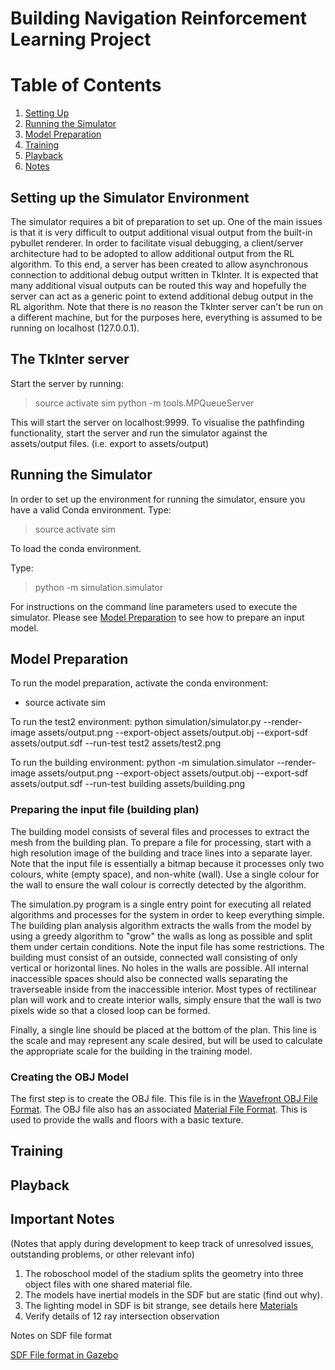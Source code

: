 Building Navigation Reinforcement Learning Project
==================================================

# Table of Contents
1. [Setting Up](#settingup)
2. [Running the Simulator](#running)
3. [Model Preparation](#prep)
4. [Training](#train)
5. [Playback](#play)
6. [Notes](#notes)

## Setting up the Simulator Environment <a name="settingup"></a>

The simulator requires a bit of preparation to set up.  One of the main issues is that it is very difficult to output
additional visual output from the built-in pybullet renderer.  In order to facilitate visual debugging, a client/server
architecture had to be adopted to allow additional output from the RL algorithm.  To this end, a server has been created
to allow asynchronous connection to additional debug output written in TkInter.  It is expected that many additional
visual outputs can be routed this way and hopefully the server can act as a generic point to extend additional debug
output in the RL algorithm.  Note that there is no reason the TkInter server can't be run on a different machine, but
for the purposes here, everything is assumed to be running on localhost (127.0.0.1).

The TkInter server 
------------------

Start the server by running:

> source activate sim
> python -m tools.MPQueueServer

This will start the server on localhost:9999.  To visualise the pathfinding functionality, start the server and run the
simulator against the assets/output files. (i.e. export to assets/output)

## Running the Simulator <a name="running"></a>

In order to set up the environment for running the simulator, ensure you have a valid Conda environment.  Type:

> source activate sim

To load the conda environment.

Type:

> python -m simulation.simulator

For instructions on the command line parameters used to execute the simulator.  Please see [Model Preparation](#prep) to
see how to prepare an input model.

## Model Preparation <a name="prep"></a>

To run the model preparation, activate the conda environment:

- source activate sim

To run the test2 environment:
python simulation/simulator.py --render-image assets/output.png --export-object assets/output.obj --export-sdf assets/output.sdf --run-test test2 assets/test2.png

To run the building environment:
python -m simulation.simulator --render-image assets/output.png --export-object assets/output.obj --export-sdf assets/output.sdf --run-test building assets/building.png

### Preparing the input file (building plan)

The building model consists of several files and processes to extract the mesh from the building plan.  To prepare a
file for processing, start with a high resolution image of the building and trace lines into a separate layer.  Note
that the input file is essentially a bitmap because it processes only two colours, white (empty space), and non-white
(wall).  Use a single colour for the wall to ensure the wall colour is correctly detected by the algorithm.

The simulation.py program is a single entry point for executing all related algorithms and processes for the system in 
order to keep everything simple.  The building plan analysis algorithm extracts the walls from the model by using a
greedy algorithm to "grow" the walls as long as possible and split them under certain conditions.  Note the input file
has some restrictions.  The building must consist of an outside, connected wall consisting of only vertical or
horizontal lines.  No holes in the walls are possible.  All internal inaccessible spaces should also be connected walls 
separating the traverseable inside from the inaccessible interior.  Most types of rectilinear plan will work and to 
create interior walls, simply ensure that the wall is two pixels wide so that a closed loop can be formed.

Finally, a single line should be placed at the bottom of the plan.  This line is the scale and may represent any scale
desired, but will be used to calculate the appropriate scale for the building in the training model.

### Creating the OBJ Model

The first step is to create the OBJ file.  This file is in the [Wavefront OBJ File Format](#https://en.wikipedia.org/wiki/Wavefront_.obj_file).
The OBJ file also has an associated [Material File Format](#http://paulbourke.net/dataformats/mtl/).   This is used to
provide the walls and floors with a basic texture.

## Training <a name="train"></a>

## Playback <a name="play"></a>

## Important Notes <a name="notes"></a>

(Notes that apply during development to keep track of unresolved issues, outstanding problems, or other relevant info)

1. The roboschool model of the stadium splits the geometry into three object files with one shared material file.  
2. The models have inertial models in the SDF but are static (find out why).
3. The lighting model in SDF is bit strange, see details here [Materials](#http://gazebosim.org/tutorials?tut=color_model&cat=)
4. Verify details of 12 ray intersection observation

Notes on SDF file format

[SDF File format in Gazebo](#https://www.youtube.com/watch?v=sHzC--X0zQE)
